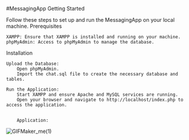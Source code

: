 #MessagingApp
Getting Started

Follow these steps to set up and run the MessagingApp on your local machine.
Prerequisites

    XAMPP: Ensure that XAMPP is installed and running on your machine.
    phpMyAdmin: Access to phpMyAdmin to manage the database.

Installation

    Upload the Database:
        Open phpMyAdmin.
        Import the chat.sql file to create the necessary database and tables.

    Run the Application:
        Start XAMPP and ensure Apache and MySQL services are running.
        Open your browser and navigate to http://localhost/index.php to access the application.


        Application:

![GIFMaker_me(1)](https://github.com/user-attachments/assets/d8e2b177-68f3-4b30-ba10-33eab7c05a7e)
